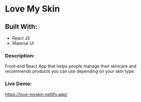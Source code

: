 # Love My Skin

## Built With:

- React JS
- Material UI

### Description:

Front-end React App that helps people manage their skincare and recommends products you can use depending on your skin type.

### Live Demo:

https://love-myskin.netlify.app/

